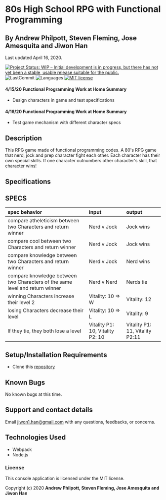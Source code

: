 # 80s High School RPG with Functional Programming

## By Andrew Philpott, Steven Fleming, Jose Amesquita and Jiwon Han 
Last updated April 16, 2020.

[![Project Status: WIP – Initial development is in progress, but there has not yet been a stable, usable release suitable for the public.](https://www.repostatus.org/badges/latest/wip.svg)](https://www.repostatus.org/#wip)
![LastCommit](https://img.shields.io/github/last-commit/Andrew-Philpott/80s-rpg-game)
![Languages](https://img.shields.io/github/languages/top/Andrew-Philpott/80s-rpg-game)
[![MIT license](https://img.shields.io/badge/License-MIT-orange.svg)](https://lbesson.mit-license.org/)

#### 4/15/20 Functional Programming Work at Home Summary

- Design characters in game and test specifications

#### 4/16/20 Functional Programming Work at Home Summary

- Test game mechanism with different character specs

## Description

This RPG game made of functional programming codes. A 80's RPG game that nerd, jock and prep character fight each other. Each character has their own special skills. If one character outnumbers other character's skill, that character wins!

## Specifications

## SPECS

| spec behavior                                                                | input                            | output                          |
| :--------------------------------------------------------------------------- | :------------------------------- | :------------------------------ |
| compare atheleticism between two Characters and return winner                | Nerd v Jock                      | Jock wins                       |
| compare cool between two Characters and return winner                        | Nerd v Jock                      | Jock wins                       |
| compare knowledge between two Characters and return winner                   | Nerd v Jock                      | Nerd wins                       |
| compare knowledge between two Characters of the same level and return winner | Nerd v Nerd                      | Nerds tie                       |
| winning Characters increase their level 2                                    | Vitality: 10 => W                | Vitality: 12                    |
| losing Characters decrease their level                                       | Vitality: 10 => L                | Vitality: 9                     |
| If they tie, they both lose a level                                          | Vitality P1: 10, Vitality P2: 10 | Vitality P1: 11, Vitality P2:11 |

## Setup/Installation Requirements

- Clone this [repository](https://github.com/Andrew-Philpott/80s-rpg-game.git)

## Known Bugs

No known bugs at this time.

## Support and contact details

Email jiwon1.han@gmail.com with any questions, feedbacks, or concerns.

## Technologies Used

- Webpack
- Node.js

### License

This console application is licensed under the MIT license.

Copyright (c) 2020 **Andrew Philpott, Steven Fleming, Jose Amesquita and Jiwon Han**
